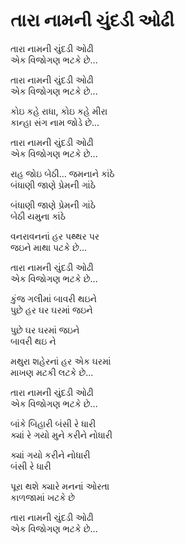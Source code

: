 # તારા નામની ચુંદડી ઓઢી

તારા નામની ચુંદડી ઓઢી  
એક વિજોગણ ભટકે છે...  

તારા નામની ચુંદડી ઓઢી  
એક વિજોગણ ભટકે છે...  

કોઇ કહે રાધા, કોઇ કહે મીરા  
કાન્હા સંગ નામ જોડે છે...  

તારા નામની ચુંદડી ઓઢી  
એક વિજોગણ ભટકે છે...  

રાહ જોઇ બેઠી... જમનાને કાંઠે  
બંધાણી જાણે પ્રેમની ગાંઠે  

બંધાણી જાણે પ્રેમની ગાંઠે  
બેઠી યમુના કાંઠે  

વનરાવનનાં હર પથ્થર પર  
જઇને માથા પટકે છે...  

તારા નામની ચુંદડી ઓઢી  
એક વિજોગણ ભટકે છે...  

કુંજ ગલીમાં બાવરી થઇને  
પુછે હર ઘર ઘરમાં જઇને  

પુછે ઘર ઘરમાં જઇને  
બાવરી થઇ ને  

મથુરા શહેરનાં હર એક ઘરમાં  
માખણ મટકી લટકે છે...  

તારા નામની ચુંદડી ઓઢી  
એક વિજોગણ ભટકે છે...  

બાંકે બિહારી બંસી રે ધારી  
ક્યાં રે ગયો મુને કરીને નોધારી  

ક્યાં ગયો કરીને નોધારી  
બંસી રે ધારી  

પૂરા થશે ક્યારે મનનાં ઓરતા  
કાળજામાં ખટકે છે  

તારા નામની ચુંદડી ઓઢી  
એક વિજોગણ ભટકે છે...  
